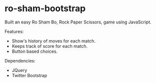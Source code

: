 ro-sham-bootstrap
=================

Built an easy Ro Sham Bo, Rock Paper Scissors, game using JavaScript.

Features:

* Show's  history of moves for each match. 
* Keeps track of score for each match.
* Button based choices.

Dependencies:

* JQuery
* Twitter Bootstrap
